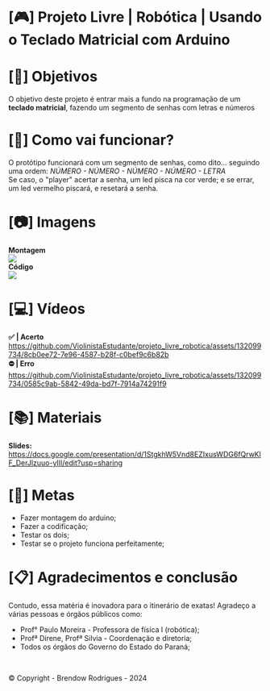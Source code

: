 # [🎮] Projeto Livre | Robótica | Usando o Teclado Matricial com Arduino

# [📰] Objetivos 
O objetivo deste projeto é entrar mais a fundo na programação de um **teclado matricial**, fazendo um segmento de senhas com letras e números

# [🤖] Como vai funcionar?
O protótipo funcionará com um segmento de senhas, como dito... seguindo uma ordem: *NÚMERO - NÚMERO - NÚMERO - NÚMERO - LETRA* <br>
Se caso, o "player" acertar a senha, um led pisca na cor verde; e se errar, um led vermelho piscará, e resetará a senha.

# [📷] Imagens
**Montagem** <br>
<img src="https://github.com/ViolinistaEstudante/projeto_livre_robotica/assets/132099734/6d9b4823-fe93-40c8-bbd2-19c55bc01b76"> <br>
**Código** <br>
<img src="https://github.com/ViolinistaEstudante/projeto_livre_robotica/assets/132099734/6598cf72-3903-4ac2-bd2b-c215e3fae58d"> <br>

# [💻] Vídeos
**✅ | Acerto** <br>
https://github.com/ViolinistaEstudante/projeto_livre_robotica/assets/132099734/8cb0ee72-7e96-4587-b28f-c0bef9c6b82b <br>
**⛔ | Erro** <br>
https://github.com/ViolinistaEstudante/projeto_livre_robotica/assets/132099734/0585c9ab-5842-49da-bd7f-7914a74291f9 <br>

# [📚] Materiais
**Slides:** https://docs.google.com/presentation/d/1StgkhW5Vnd8EZIxusWDG6fQrwKlF_DerJlzuuo-ylII/edit?usp=sharing

# [🛫] Metas
<ul>
  <li>
    Fazer montagem do arduino;
  </li>
   <li>
    Fazer a codificação;
  </li>
   <li>
    Testar os dois;
  </li>
   <li>
    Testar se o projeto funciona perfeitamente;
  </li>
</ul>

# [📋] Agradecimentos e conclusão
Contudo, essa matéria é inovadora para o itinerário de exatas! Agradeço a várias pessoas e órgãos públicos como:
<ul>
  <li>
    Prof° Paulo Moreira - Professora de física l (robótica);
  </li>
    <li>
    Profª Direne, Profª Silvia - Coordenação e diretoria;
  </li>
   <li>
    Todos os órgãos do Governo do Estado do Paraná;
  </li>
</ul> <br>

©️ Copyright - Brendow Rodrigues - 2024






